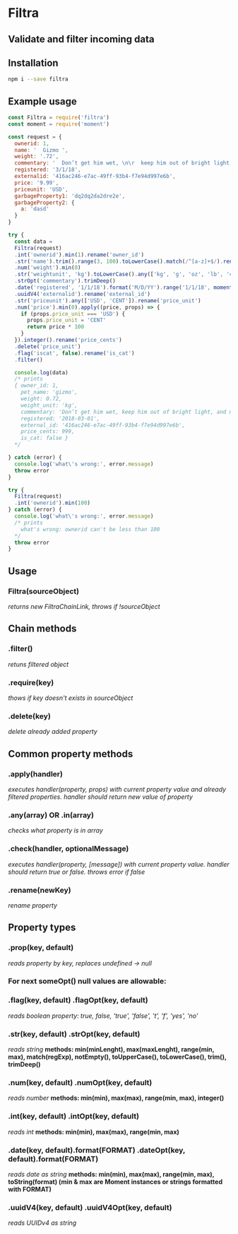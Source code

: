 # Filtra
## Validate and filter incoming data

## Installation

```bash
npm i --save filtra
```

## Example usage

```javascript
const Filtra = require('filtra')
const moment = require('moment')

const request = {
  ownerid: 1,
  name: '  Gizmo ',
  weight: '.72',
  commentary: '  Don’t get him wet, \n\r  keep him out of bright light,   and\t never feed him after midnight   ',
  registered: '3/1/18',
  externalid: '416ac246-e7ac-49ff-93b4-f7e94d997e6b',
  price: '9.99',
  priceunit: 'USD',
  garbageProperty1: 'dq2dq2da2dre2e',
  garbageProperty2: {
    a: 'dasd'
  }
}

try {
  const data =
  Filtra(request)
  .int('ownerid').min(1).rename('owner_id')
  .str('name').trim().range(3, 100).toLowerCase().match(/^[a-z]+$/).rename('pet_name')
  .num('weight').min(0)
  .str('weightunit', 'kg').toLowerCase().any(['kg', 'g', 'oz', 'lb', 'cwt']).rename('weight_unit')
  .strOpt('commentary').trimDeep()
  .date('registered', '1/1/18').format('M/D/YY').range('1/1/18', moment()).toString('YYYY-MM-DD')
  .uuidV4('externalid').rename('external_id')
  .str('priceunit').any(['USD', 'CENT']).rename('price_unit')
  .num('price').min(0).apply((price, props) => {
    if (props.price_unit === 'USD') {
      props.price_unit = 'CENT'
      return price * 100
    }
  }).integer().rename('price_cents')
  .delete('price_unit')
  .flag('iscat', false).rename('is_cat')
  .filter()

  console.log(data)
  /* prints
  { owner_id: 1,
    pet_name: 'gizmo',
    weight: 0.72,
    weight_unit: 'kg',
    commentary: 'Don’t get him wet, keep him out of bright light, and never feed him after midnight',
    registered: '2018-03-01',
    external_id: '416ac246-e7ac-49ff-93b4-f7e94d997e6b',
    price_cents: 999,
    is_cat: false }
  */

} catch (error) {
  console.log('what\'s wrong:', error.message)
  throw error
}

try {
  Filtra(request)
  .int('ownerid').min(100)
} catch (error) {
  console.log('what\'s wrong:', error.message)
  /* prints
    what's wrong: ownerid can't be less than 100
  */
  throw error
}
```

## Usage

### Filtra(sourceObject)
*returns new FiltraChainLink, throws if !sourceObject*

## Chain methods

### .filter()
*retuns filtered object*

### .require(key)
*thows if key doesn't exists in sourceObject*

### .delete(key)
*delete already added property*

## Common property methods

### .apply(handler)
*executes handler(property, props) with current property value and already filtered properties. handler should return new value of property*

### .any(array) OR .in(array)
*checks what property is in array*

### .check(handler, optionalMessage)
*executes handler(property, [message]) with current property value. handler should return true or false. throws error if false*

### .rename(newKey)
*rename property*

## Property types

### .prop(key, default)
*reads property by key, replaces undefined -> null*

### For next someOpt() null values are allowable: ###

### .flag(key, default) .flagOpt(key, default)
*reads boolean property: true, false, 'true', 'false', 't', 'f', 'yes', 'no'*

### .str(key, default) .strOpt(key, default)
*reads string*
**methods: min(minLenght), max(maxLenght), range(min, max), match(regExp), notEmpty(), toUpperCase(), toLowerCase(), trim(), trimDeep()**

### .num(key, default) .numOpt(key, default)
*reads number*
**methods: min(min), max(max), range(min, max), integer()**

### .int(key, default) .intOpt(key, default)
*reads int*
**methods: min(min), max(max), range(min, max)**

### .date(key, default).format(FORMAT) .dateOpt(key, default).format(FORMAT)
*reads date as string*
**methods: min(min), max(max), range(min, max), toString(format) (min & max are Moment instances or strings formatted with FORMAT)**

### .uuidV4(key, default) .uuidV4Opt(key, default)
*reads UUIDv4 as string*
